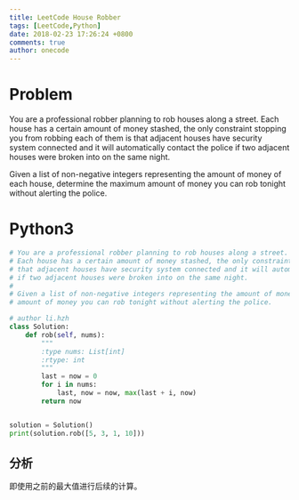 ```yaml
---
title: LeetCode House Robber
tags: [LeetCode,Python]
date: 2018-02-23 17:26:24 +0800
comments: true
author: onecode
---
```

# Problem

You are a professional robber planning to rob houses along a street. Each house has a certain amount of money stashed, the only constraint stopping you from robbing each of them is that adjacent houses have security system connected and it will automatically contact the police if two adjacent houses were broken into on the same night.

Given a list of non-negative integers representing the amount of money of each house, determine the maximum amount of money you can rob tonight without alerting the police.

<!--break-->

# Python3

``` python
# You are a professional robber planning to rob houses along a street.
# Each house has a certain amount of money stashed, the only constraint stopping you from robbing each of them is
# that adjacent houses have security system connected and it will automatically contact the police
# if two adjacent houses were broken into on the same night.
#
# Given a list of non-negative integers representing the amount of money of each house, determine the maximum
# amount of money you can rob tonight without alerting the police.

# author li.hzh
class Solution:
    def rob(self, nums):
        """
        :type nums: List[int]
        :rtype: int
        """
        last = now = 0
        for i in nums:
            last, now = now, max(last + i, now)
        return now


solution = Solution()
print(solution.rob([5, 3, 1, 10]))


```

## 分析

即使用之前的最大值进行后续的计算。